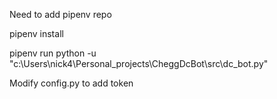 Need to add pipenv repo

pipenv install

pipenv run python -u "c:\Users\nick4\Personal_projects\CheggDcBot\src\dc_bot.py"


Modify config.py to add token
